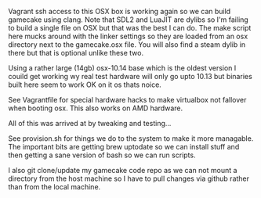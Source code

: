 
Vagrant ssh access to this OSX box is working again so we can build 
gamecake using clang. Note that SDL2 and LuaJIT are dylibs so I'm 
failing to build a single file on OSX but that was the best I can do. 
The make script here mucks around with the linker settings so they are 
loaded from an osx directory next to the gamecake.osx file. You will 
also find a steam dylib in there but that is optional unlike these two.


Using a rather large (14gb) osx-10.14 base which is the oldest version 
I couild get working wy real test hardware will only go upto 10.13 but 
binaries built here seem to work OK on it os thats noice.

See Vagrantfile for special hardware hacks to make virtualbox not 
fallover when booting osx. This also works on AMD hardware.

All of this was arrived at by tweaking and testing...

See provision.sh for things we do to the system to make it more 
managable. The important bits are getting brew uptodate so we can 
install stuff and then getting a sane version of bash so we can run 
scripts.

I also git clone/update my gamecake code repo as we can not mount a 
directory from the host machine so I have to pull changes via github 
rather than from the local machine.

